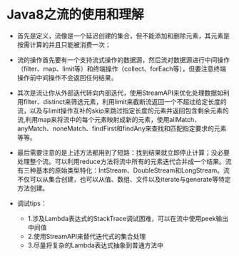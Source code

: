 # Java8之流的使用和理解

- 首先是定义，流像是一个延迟创建的集合，但不能添加和删除元素，其元素是按需计算的并且只能被消费一次；


- 流的操作首先要有一个支持流式操作的数据源，然后流对数据源进行中间操作（filter、map、limit等）和终端操作（collect、forEach等），但要注意终端操作前中间操作不会返回任何结果。

- 其次是流让你从外部迭代转向内部迭代，使用StreamAPI来优化处理数据如利用filter、distinct来筛选元素，利用limit来截断流返回一个不超过给定长度的流，以及与limit操作互补的skip来跳过指定长度的元素并返回包含剩余元素的流,利用map来将流中的每个元素映射成新的元素，使用allMatch、anyMatch、noneMatch、findFirst和findAny来查找和匹配指定要求的元素等等。

- 最后需要注意的是上述方法都用到了短路：找到结果就立即停止计算；没必要处理整个流。可以利用reduce方法将流中所有的元素迭代合并成一个结果。流有三种基本的原始类型特化：IntStream、DoubleStream和LongStream。流不仅可以从集合创建，也可以从值、数组、文件以及iterate与generate等特定方法创建。

- 调试tips：
  - 1.涉及Lambda表达式的StackTrace调试困难，可以在流中使用peek输出中间值
  - 2.使用StreamAPI来替代迭代式的集合处理
  - 3.尽量将复杂的Lambda表达式抽象到普通方法中

  